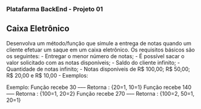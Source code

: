 ### Platafarma BackEnd - Projeto 01

## Caixa Eletrônico

Desenvolva um método/função que simule a entrega de notas quando um cliente efetuar um saque em um caixa eletrônico. Os requisitos básicos são os seguintes:
    - Entregar o menor número de notas;
    - É possível sacar o valor solicitado com as notas disponíveis;
    - Saldo do cliente infinito;
    - Quantidade de notas infinito;
    - Notas disponíveis de R$ 100,00; R$ 50,00; R$ 20,00 e R$ 10,00
    - Exemplos:

Exemplo:
Função recebe 30 ––– Retorna : {20=1, 10=1}
Função recebe 140 ––– Retorna : {100=1, 20=2}
Função recebe 270 ––– Retorna : {100=2, 50=1, 20=1}
